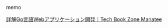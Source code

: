 memo

[詳解Go言語Webアプリケーション開発｜Tech Book Zone Manatee](https://book.mynavi.jp/manatee/books/detail/id=131170)
